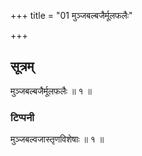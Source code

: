 +++
title = "01 मुञ्जबल्बजैर्मूलफलैः"

+++
## सूत्रम्
मुञ्जबल्बजैर्मूलफलैः ॥ १ ॥  
### टिप्पनी
मुञ्जबल्वजास्तृणविशेषाः ॥ १ ॥  
